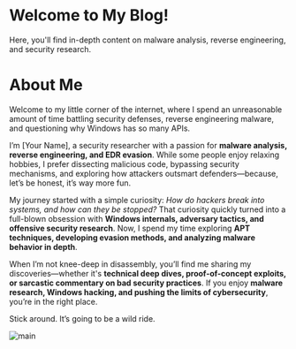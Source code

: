 # Welcome to My Blog!

Here, you'll find in-depth content on malware analysis, reverse engineering, and security research.  

# About Me  

Welcome to my little corner of the internet, where I spend an unreasonable amount of time battling security defenses, reverse engineering malware, and questioning why Windows has so many APIs.  

I’m [Your Name], a security researcher with a passion for **malware analysis, reverse engineering, and EDR evasion**. While some people enjoy relaxing hobbies, I prefer dissecting malicious code, bypassing security mechanisms, and exploring how attackers outsmart defenders—because, let’s be honest, it’s way more fun.  

My journey started with a simple curiosity: *How do hackers break into systems, and how can they be stopped?* That curiosity quickly turned into a full-blown obsession with **Windows internals, adversary tactics, and offensive security research**. Now, I spend my time exploring **APT techniques, developing evasion methods, and analyzing malware behavior in depth**.  

When I’m not knee-deep in disassembly, you’ll find me sharing my discoveries—whether it's **technical deep dives, proof-of-concept exploits, or sarcastic commentary on bad security practices**. If you enjoy **malware research, Windows hacking, and pushing the limits of cybersecurity**, you’re in the right place.  

Stick around. It’s going to be a wild ride.

![main](https://raw.githubusercontent.com/binary-win/Blogs/main/Img/IMG1.jpg)
